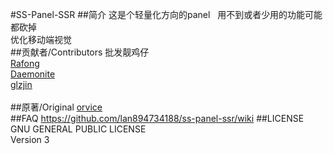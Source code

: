 #SS-Panel-SSR
##简介
这是个轻量化方向的panel &nbsp; 用不到或者少用的功能可能都砍掉</br>
优化移动端视觉</br>
##贡献者/Contributors
批发靓鸡仔<br/>
<a href="https://github.com/Rafong973">Rafong</a><br/>
<a href="https://github.com/Daemonite/material">Daemonite</a><br/>
<a href="https://github.com/glzjin/ss-panel-v3-mod">glzjin</a>
<br/>
<br/>
##原著/Original
<a href="https://github.com/orvice">orvice</a>
<br/>
##FAQ
https://github.com/lan894734188/ss-panel-ssr/wiki
##LICENSE
GNU GENERAL PUBLIC LICENSE<br/>
Version 3
